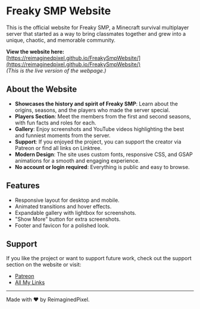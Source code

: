 # Freaky SMP Website

This is the official website for Freaky SMP, a Minecraft survival multiplayer server that started as a way to bring classmates together and grew into a unique, chaotic, and memorable community.

**View the website here:**  
[https://reimaginedpixel.github.io/FreakySmpWebsite/](https://reimaginedpixel.github.io/FreakySmpWebsite/)  
*(This is the live version of the webpage.)*

## About the Website

- **Showcases the history and spirit of Freaky SMP**: Learn about the origins, seasons, and the players who made the server special.
- **Players Section**: Meet the members from the first and second seasons, with fun facts and roles for each.
- **Gallery**: Enjoy screenshots and YouTube videos highlighting the best and funniest moments from the server.
- **Support**: If you enjoyed the project, you can support the creator via Patreon or find all links on Linktree.
- **Modern Design**: The site uses custom fonts, responsive CSS, and GSAP animations for a smooth and engaging experience.
- **No account or login required**: Everything is public and easy to browse.

## Features

- Responsive layout for desktop and mobile.
- Animated transitions and hover effects.
- Expandable gallery with lightbox for screenshots.
- "Show More" button for extra screenshots.
- Footer and favicon for a polished look.

## Support

If you like the project or want to support future work, check out the support section on the website or visit:

- [Patreon](https://patreon.com/ReimaginedPixel)
- [All My Links](https://linktr.ee/ReimaginedPixel)

---

Made with ❤️ by ReimaginedPixel.
